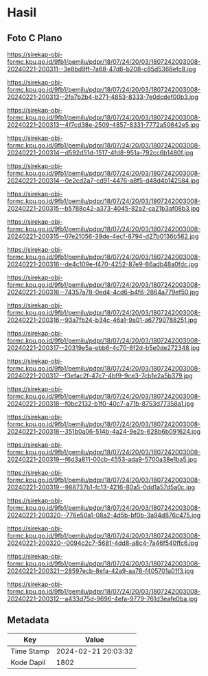 # Hasil

## Foto C Plano

https://sirekap-obj-formc.kpu.go.id/9fb1/pemilu/pdpr/18/07/24/20/03/1807242003008-20240221-200311--3e8bd9ff-7a68-47d6-b208-c85d5368efc8.jpg

https://sirekap-obj-formc.kpu.go.id/9fb1/pemilu/pdpr/18/07/24/20/03/1807242003008-20240221-200313--2fa7b2b4-b271-4853-8333-7e0dcdef00b3.jpg

https://sirekap-obj-formc.kpu.go.id/9fb1/pemilu/pdpr/18/07/24/20/03/1807242003008-20240221-200313--4f7cd38e-2509-4857-8331-7772a50642e5.jpg

https://sirekap-obj-formc.kpu.go.id/9fb1/pemilu/pdpr/18/07/24/20/03/1807242003008-20240221-200314--d592d51d-1517-4fd8-951a-792cc6b1480f.jpg

https://sirekap-obj-formc.kpu.go.id/9fb1/pemilu/pdpr/18/07/24/20/03/1807242003008-20240221-200314--0e2cd2a7-cd91-4476-a8f5-d48d4b142584.jpg

https://sirekap-obj-formc.kpu.go.id/9fb1/pemilu/pdpr/18/07/24/20/03/1807242003008-20240221-200315--b5788c42-a373-4045-82a2-ca21b3af08b3.jpg

https://sirekap-obj-formc.kpu.go.id/9fb1/pemilu/pdpr/18/07/24/20/03/1807242003008-20240221-200315--07e21056-39de-4ecf-8794-d27b0136b562.jpg

https://sirekap-obj-formc.kpu.go.id/9fb1/pemilu/pdpr/18/07/24/20/03/1807242003008-20240221-200316--de4c109e-f470-4252-87e9-86adb48a0fdc.jpg

https://sirekap-obj-formc.kpu.go.id/9fb1/pemilu/pdpr/18/07/24/20/03/1807242003008-20240221-200316--74357a78-0ed4-4cd6-b4f6-2864a779ef50.jpg

https://sirekap-obj-formc.kpu.go.id/9fb1/pemilu/pdpr/18/07/24/20/03/1807242003008-20240221-200316--93a7fb24-b34c-46a1-9a01-a67790788251.jpg

https://sirekap-obj-formc.kpu.go.id/9fb1/pemilu/pdpr/18/07/24/20/03/1807242003008-20240221-200317--20319e5a-ebb6-4c70-8f2d-b5e0de272348.jpg

https://sirekap-obj-formc.kpu.go.id/9fb1/pemilu/pdpr/18/07/24/20/03/1807242003008-20240221-200317--f3efac2f-47c7-4bf9-9ce3-7cb1e2a5b379.jpg

https://sirekap-obj-formc.kpu.go.id/9fb1/pemilu/pdpr/18/07/24/20/03/1807242003008-20240221-200318--f0bc2132-b1f0-40c7-a71b-8753d77358a1.jpg

https://sirekap-obj-formc.kpu.go.id/9fb1/pemilu/pdpr/18/07/24/20/03/1807242003008-20240221-200318--351b0a06-514b-4a24-9e2b-628b6b091624.jpg

https://sirekap-obj-formc.kpu.go.id/9fb1/pemilu/pdpr/18/07/24/20/03/1807242003008-20240221-200319--f6d3a811-00cb-4553-ada9-5700a38e1ba5.jpg

https://sirekap-obj-formc.kpu.go.id/9fb1/pemilu/pdpr/18/07/24/20/03/1807242003008-20240221-200319--988737b1-fc13-4216-80a5-0dd1a57d5a0c.jpg

https://sirekap-obj-formc.kpu.go.id/9fb1/pemilu/pdpr/18/07/24/20/03/1807242003008-20240221-200320--776e50a1-08a2-4d5b-bf0b-3a94d876c475.jpg

https://sirekap-obj-formc.kpu.go.id/9fb1/pemilu/pdpr/18/07/24/20/03/1807242003008-20240221-200320--0094c2c7-5681-4dd8-a8c4-7a46f540ffc6.jpg

https://sirekap-obj-formc.kpu.go.id/9fb1/pemilu/pdpr/18/07/24/20/03/1807242003008-20240221-200321--28597ecb-8efa-42a9-aa78-f405701a01f3.jpg

https://sirekap-obj-formc.kpu.go.id/9fb1/pemilu/pdpr/18/07/24/20/03/1807242003008-20240221-200312--a433d75d-9696-4efa-9779-761d3eafe0ba.jpg


## Metadata

| Key        | Value               |
| ---------- | ------------------- |
| Time Stamp | 2024-02-21 20:03:32 |
| Kode Dapil | 1802                |




